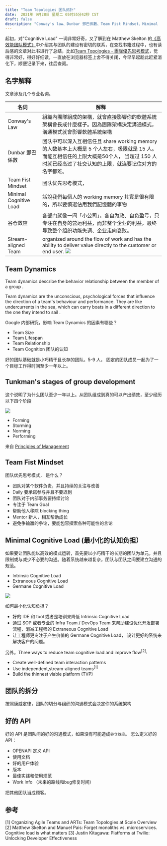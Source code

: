 ```yaml
---
title: "Team Topologies 团队拓扑"
date:  2021年 9月28日 星期二 05时55分42秒 CST
draft: false
description: "Conway's law、Dunbar 鄧巴係數、Team Fist Mindset、Minimal  Cognitive Load"
---
```


起初，对"Cognitive Load" 一词非常好奇，又了解到在 Matthew Skelton 的[《高效能团队模式》](https://book.douban.com/subject/35528423/)中介绍其与团队的建设有密切的联系，在查找书籍过程中，也有读后感的文章对此书进行了总结，比如[Team Topologies - 團隊優先思考模式](https://lab.howie.tw/2020/11/Team-Topologies-team-first-mindset.html)，觉得非常好，得好好细读，一直放在浏览器标签上舍不得关闭，今早早起趁此赶紧消化下，顺便记录下来，往后查阅。



## 名字解释
文章涉及几个专业名词。

| 名词                    | 解释                                                                                                                                                                                                               |
|-------------------------|--------------------------------------------------------------------------------------------------------------------------------------------------------------------------------------------------------------------|
| Conway's Law            | 組織內團隊組成的架構，就會直接影響你的軟體系統架構會長成什麼樣子。因為團隊架構決定溝通模式，溝通模式就會影響軟體系統架構                                                                                           |
| Dunbar 鄧巴係數         | 团队中可以深入互相信任且 share working memory 的人数基本上大概是 5 个人左右，极限就是 15 人。而能互相信任的上限大概是50个人， 当超过 150 人时就已经高过了社交认知的上限，就连要记住对方的名字都难。                |
| Team Fist Mindset       | 团队优先思考模式，                                                                                                                                                                                                 |
| Minimal  Cognitive Load | 話說我們每個人的 working memory 其實是很有限的，所以要慎選佔用我們記憶體的事物                                                                                                                                     |
| 谷仓效应                | 各部门就像一间「小公司」，各自为政、自负盈亏，只专注在自身的营运利益，而非整个企业的利益，最终导致整个组织功能失调、企业走向衰败。                                                                                 |
| Stream-aligned Team     | organized around the flow of work and has the ability to deliver value directly to the customer or end user. ![](https://www.scaledagileframework.com/wp-content/uploads/2021/02/Organize_Agile_Teams_F01_WEB.png) |


## Team Dynamics
Team dynamics describe the behavior relationship between  the member of a group .

Team dynamics are the unconscious, psychological forces that influence the direction of a team's behaviour and performance. They are like undercurrents in the sea, which can  carry boats in a different direction to the one they intend to sail .

Google 内部研究，影响 Team Dynamics 的因素有哪些？ 

- Team Size 
- Team Lifespan 
- Team Relationship 
- Team Cognition 团队的认知

好的团队基础就是小巧精干且长存的团队。5-9 人， 固定的团队成员一起为了一个目标工作得时间至少一年以上。

## Tunkman's stages of group development  
这个说明了为什么团队至少一年以上。从团队组成到真的可以产出绩效，至少经历以下四个阶段

![](https://s3-us-west-2.amazonaws.com/courses-images/wp-content/uploads/sites/1972/2017/07/04222605/Screen-Shot-2017-08-04-at-3.25.50-PM.png)

- Forming 
- Storming
- Norming
- Performing

来自 [Principles of Management](https://courses.lumenlearning.com/suny-principlesmanagement/)

## Team Fist Mindset 
团队优先思考模式， 是什么？

- 团队对某个软件负责，并且持续的关注与改善
- Daily  要承诺参与并且不要迟到
- 团队对于内部事务要持续讨论
- 专注于 Team Goal
- 帮助他人移除 blocking thing 
- Mentor 新人，相互帮助成长
- 避免争输赢的争论，要能包容探索各种可能性的言论

## Minimal Cognitive Load (最小化的认知负担）
如果要让团队能以高效的模式运转，首先要以小巧精干的长期的团队为单元，并且限制或与减少不必要的沟通。随着系统越来越复杂，团队与团队之间要建立沟通的规范。

- Intrinsic Cognitive Load
- Extraneous Cognitive Load
- Germane Cognitive Load


![](https://1.bp.blogspot.com/-HQWt_LjHo0Q/X6c-P4Ssg1I/AAAAAAAB-MQ/oU1sws5oUmop3JIUDCwmN4lePx8EtEUOgCLcBGAsYHQ/s1600/screenshot_20190725-081022.jpg)


如何最小化认知负担？ 

- 好的 IDE 和 tool 或者是培训来降低 Intrinsic Cognitive Load 
- 通过 SOP 或者专业的 Infra Team / DevOps Team 来帮助建设优化开发部署流程，消减工程师的 Extraneous Cognitive Load 
- 让工程师更专注于产生价值的 Germane Cognitive Load， 设计更好的系统来解决客户的问题。

另外，Three ways to reduce team cognitive load and improve flow<sup>[2]</sup>:

- Create well-defined team interaction patterns
- Use independent,stream-aligned teams<sup>[1]</sup>
- Build the thinnest viable platform (TVP)

## 团队的拆分 
按照康威定律，团队的切分与组织的沟通模式会决定你的系统架构

## 好的 API
好的 API 是团队间的好的沟通模式，如果没有可能造成`谷仓效应`。 怎么定义好的 API： 

- OPENAPI 定义 API 
- 使用文档
- 好的用户体验
- 版本
- 最佳实践和使用规范
- Work Info （未来的路线和bug修复时间）

把其他团队当成顾客。


## 参考

[1] Organizing Agile Teams and ARTs: Team Topologies at Scale Overview
[2] Matthew Skelton and Manuel Pais: Forget monoliths vs. microservices. Cognitive load is what matters
[3] Justin Kitagawa: Platforms at Twilio: Unlocking Developer Effectiveness
